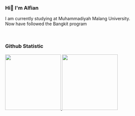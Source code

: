 ### Hi👋 I'm Alfian

I am currently studying at Muhammadiyah Malang University.\
Now have followed the Bangkit program

<br>

### Github Statistic
<p align="left">
<a href="https://github.com/realfz">
  <img height="180em" src="https://github-readme-stats-eight-theta.vercel.app/api?username=realfz&show_icons=true&theme=algolia&include_all_commits=true&count_private=true"/>
  <img height="180em" src="https://github-readme-stats-eight-theta.vercel.app/api/top-langs/?username=realfz&layout=compact&langs_count=8&theme=algolia"/>
</a>
</p>


<!--
**ReAlfz/ReAlfz** is a ✨ _special_ ✨ repository because its `README.md` (this file) appears on your GitHub profile.

Here are some ideas to get you started:

- 🔭 I’m currently working on ...
- 🌱 I’m currently learning ...
- 👯 I’m looking to collaborate on ...
- 🤔 I’m looking for help with ...
- 💬 Ask me about ...
- 📫 How to reach me: ...
- 😄 Pronouns: ...
- ⚡ Fun fact: ...
-->
